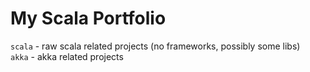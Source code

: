 # My Scala Portfolio

`scala` - raw scala related projects (no frameworks, possibly some libs)  
`akka` - akka related projects

